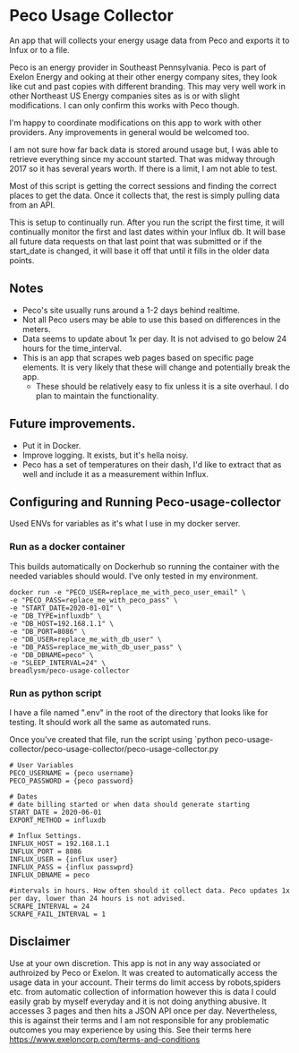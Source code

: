 # Peco Usage Collector


An app that will collects your energy usage data from Peco and exports it to Infux or to a file. 

Peco is an energy provider in Southeast Pennsylvania. Peco is part of Exelon Energy and ooking at their other energy company sites, they look like cut and past copies with different branding. This may very well work in other Northeast US Energy companies sites as is or with slight modifications. I can only confirm this works with Peco though. 

I'm happy to coordinate modifications on this app to work with other providers. Any improvements in general would be welcomed too. 

I am not sure how far back data is stored around usage but, I was able to retrieve everything since my account started. That was midway through 2017 so it has several years worth. If there is a limit, I am not able to test. 

Most of this script is getting the correct sessions and finding the correct places to get the data. Once it collects that, the rest is simply pulling data from an API. 

This is setup to continually run. After you run the script the first time, it will continually monitor the first and last dates within your Influx db. It will base all future data requests on that last point that was submitted or if the start_date is changed, it will base it off that until it fills in the older data points.

## Notes
- Peco's site usually runs around a 1-2 days behind realtime. 
- Not all Peco users may be able to use this based on differences in the meters. 
- Data seems to update about 1x per day. It is not advised to go below 24 hours for the time_interval. 
- This is an app that scrapes web pages based on specific page elements. It is very likely that these will change and potentially break the app. 
  - These should be relatively easy to fix unless it is a site overhaul. I do plan to maintain the functionality. 

## Future improvements.
- Put it in Docker. 
- Improve logging. It exists, but it's hella noisy. 
- Peco has a set of temperatures on their dash, I'd like to extract that as well and include it as a measurement within Influx. 


## Configuring and Running Peco-usage-collector
Used ENVs for variables as it's what I use in my docker server.
### Run as a docker container 
This builds automatically on Dockerhub so running the container with the needed variables should would. I've only tested in my environment. 
```shell
docker run -e "PECO_USER=replace_me_with_peco_user_email" \
-e "PECO_PASS=replace_me_with_peco_pass" \
-e "START_DATE=2020-01-01" \
-e "DB_TYPE=influxdb" \
-e "DB_HOST=192.168.1.1" \
-e "DB_PORT=8086" \
-e "DB_USER=replace_me_with_db_user" \
-e "DB_PASS=replace_me_with_db_user_pass" \
-e "DB_DBNAME=peco" \
-e "SLEEP_INTERVAL=24" \
breadlysm/peco-usage-collector
```
### Run as python script
I have a file named ".env" in the root of the directory that looks like for testing. It should work all the same as automated runs. 

Once you've created that file, run the script using 
`python peco-usage-collector/peco-usage-collector/peco-usage-collector.py

```env
# User Variables
PECO_USERNAME = {peco username}
PECO_PASSWORD = {peco password}

# Dates
# date billing started or when data should generate starting
START_DATE = 2020-06-01
EXPORT_METHOD = influxdb

# Influx Settings. 
INFLUX_HOST = 192.168.1.1 
INFLUX_PORT = 8086
INFLUX_USER = {influx user} 
INFLUX_PASS = {influx passwprd}
INFLUX_DBNAME = peco 

#intervals in hours. How often should it collect data. Peco updates 1x per day, lower than 24 hours is not advised. 
SCRAPE_INTERVAL = 24 
SCRAPE_FAIL_INTERVAL = 1

```

## Disclaimer
Use at your own discretion. This app is not in any way associated or authroized by Peco or Exelon. It was created to automatically access the usage data in your account. Their terms do limit access by robots,spiders etc. from automatic collection of information however this is data I could easily grab by myself everyday and it is not doing anything abusive. It accesses 3 pages and then hits a JSON API once per day. Nevertheless, this is against their terms and I am not responsible for any problematic outcomes you may experience by using this. See their terms here https://www.exeloncorp.com/terms-and-conditions


